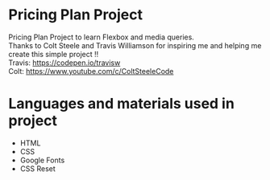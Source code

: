 # Pricing Plan Project
Pricing Plan Project to learn Flexbox and media queries.
<br>
Thanks to Colt Steele and Travis Williamson for inspiring me and helping me create this simple project !!
<br>
Travis: https://codepen.io/travisw
<br>
Colt: https://www.youtube.com/c/ColtSteeleCode
<br>
# Languages and materials used in project
- HTML
- CSS
- Google Fonts
- CSS Reset
